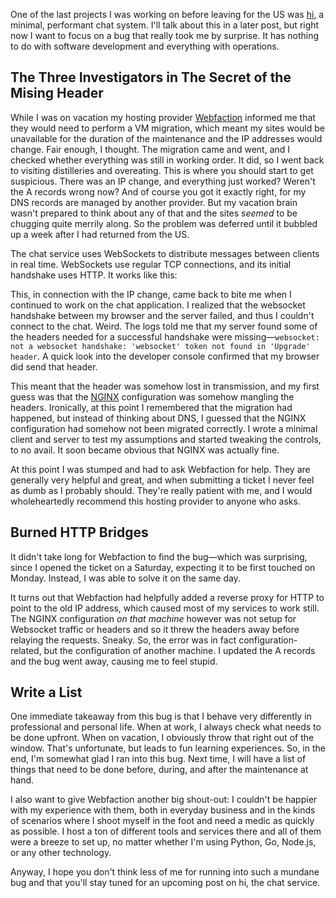 One of the last projects I was working on before leaving for the US was
[hi](https://github.com/hellerve/hi), a minimal, performant chat system.
I'll talk about this in a later post, but right now I want to focus on a bug
that really took me by surprise. It has nothing to do with software development
and everything with operations.

## The Three Investigators in The Secret of the Mising Header

While I was on vacation my hosting provider [Webfaction](http://webfaction.com/)
informed me that they would need to perform a VM migration, which meant my sites
would be unavailable for the duration of the maintenance and the IP addresses
would change. Fair enough, I thought. The migration came and went, and I
checked whether everything was still in working order. It did, so I went back to
visiting distilleries and overeating. This is where you should start to get
suspicious. There was an IP change, and everything just worked? Weren't the
A records wrong now? And of course you got it exactly right, for my DNS records
are managed by another provider. But my vacation brain wasn't prepared to think
about any of that and the sites _seemed_ to be chugging quite merrily along. So
the problem was deferred until it bubbled up a week after I had returned from
the US.

The chat service uses WebSockets to distribute messages between clients
in real time. WebSockets use regular TCP connections, and its initial handshake
uses HTTP. It works like this:

This, in connection with the IP change, came back to bite me when I continued to work on the
chat application. I realized that the websocket handshake between my browser and
the server failed, and thus I couldn't connect to the chat. Weird. The logs told
me that my server found some of the headers needed for a successful handshake were
missing—`websocket: not a websocket handshake: 'websocket' token not found in
'Upgrade' header`. A quick look into the developer console confirmed that my
browser did send that header.

This meant that the header was somehow lost in transmission, and my first guess
was that the [NGINX](https://www.nginx.com/) configuration was somehow mangling
the headers. Ironically, at this point I remembered that the migration had
happened, but instead of thinking about DNS, I guessed that the NGINX
configuration had somehow not been migrated correctly. I wrote a minimal client
and server to test my assumptions and started tweaking the controls, to no avail.
It soon became obvious that NGINX was actually fine.

At this point I was stumped and had to ask Webfaction for help. They are generally
very helpful and great, and when submitting a ticket I never feel as dumb as I
probably should. They're really patient with me, and I would wholeheartedly
recommend this hosting provider to anyone who asks.

## Burned HTTP Bridges

It didn't take long for Webfaction to find the bug—which was surprising,
since I opened the ticket on a Saturday, expecting it to be first touched on Monday.
Instead, I was able to solve it on the same day.

It turns out that Webfaction had helpfully added a reverse proxy for HTTP to point
to the old IP address, which caused most of my services to work still. The NGINX
configuration _on that machine_ however was not setup for Websocket traffic or
headers and so it threw the headers away before relaying the requests. Sneaky.
So, the error was in fact configuration-related, but the configuration of another
machine. I updated the A records and the bug went away, causing me to feel stupid.

## Write a List

One immediate takeaway from this bug is that I behave very differently in
professional and personal life. When at work, I always check what needs to be
done upfront. When on vacation, I obviously throw that right out of the window.
That's unfortunate, but leads to fun learning experiences. So, in the end, I'm
somewhat glad I ran into this bug. Next time, I will have a list of things that
need to be done before, during, and after the maintenance at hand.

I also want to give Webfaction another big shout-out: I couldn't be happier with
my experience with them, both in everyday business and in the kinds of scenarios
where I shoot myself in the foot and need a medic as quickly as possible. I host
a ton of different tools and services there and all of them were a breeze to set
up, no matter whether I'm using Python, Go, Node.js, or any other technology.

Anyway, I hope you don't think less of me for running into such a mundane bug
and that you'll stay tuned for an upcoming post on hi, the chat service.
